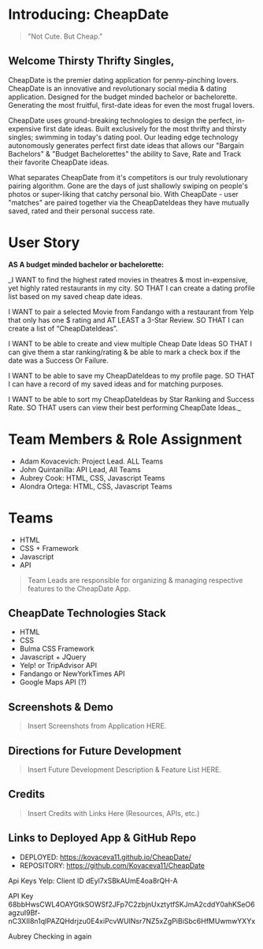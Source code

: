 # Introducing: CheapDate
>"Not Cute. But Cheap."

<!-- Insert Link To Deployed Application HERE -->
## Welcome Thirsty Thrifty Singles, 

CheapDate is the premier dating application for penny-pinching lovers. CheapDate is an innovative and revolutionary social media & dating application. Designed for the budget minded bachelor or bachelorette.  Generating the most fruitful, first-date ideas for even the most frugal lovers.

CheapDate uses ground-breaking technologies to design the perfect, in-expensive first date ideas. Built exclusively for the most thrifty and thirsty singles; swimming in today's dating pool. Our leading edge technology autonomously generates perfect first date ideas that allows our "Bargain Bachelors" & "Budget Bachelorettes" the ability to Save, Rate and Track their favorite CheapDate ideas.   

What separates CheapDate from it's competitors is our truly revolutionary pairing algorithm. Gone are the days of just shallowly swiping on people's photos or super-liking that catchy personal bio. With CheapDate - user "matches" are paired together via the CheapDateIdeas they have mutually saved, rated and their personal success rate.

# User Story
**AS A budget minded bachelor or bachelorette:**

_I WANT to find the highest rated movies in theatres & most in-expensive, yet highly rated restaurants in my city. 
SO THAT I can create a dating profile list based on my saved cheap date ideas. 

I WANT to pair a selected Movie from Fandango with a restaurant from Yelp that only has one $ rating and AT LEAST a 3-Star Review.
SO THAT I can create a list of “CheapDateIdeas”.

I WANT to be able to create and view multiple Cheap Date Ideas 
SO THAT I can give them a star ranking/rating & be able to mark a check box if the date was a Success Or Failure.

I WANT to be able to save my CheapDateIdeas to my profile page.
SO THAT I can have a record of my saved ideas and for matching purposes. 

I WANT to be able to sort my CheapDateIdeas by Star Ranking and Success Rate.
SO THAT users can view their best performing CheapDate Ideas._ 

# Team Members & Role Assignment

- Adam Kovacevich: Project Lead. ALL Teams
- John Quintanilla: API Lead, All Teams
- Aubrey Cook: HTML, CSS, Javascript Teams
- Alondra Ortega: HTML, CSS, Javascript Teams

# Teams
- HTML
- CSS + Framework
- Javascript
- API
>Team Leads are responsible for organizing & managing respective features to the CheapDate App.

## CheapDate Technologies Stack
- HTML
- CSS
- Bulma CSS Framework
- Javascript + JQuery
- Yelp! or TripAdvisor API
- Fandango or NewYorkTimes API
- Google Maps API (?)

## Screenshots & Demo
<!-- insert Screenshots here -->
>Insert Screenshots from Application HERE.
## Directions for Future Development
<!-- insert Content here -->
> Insert Future Development Description & Feature List HERE. 

## Credits
<!-- insert Credits & Links here -->
>Insert Credits with Links Here (Resources, APIs, etc.)

## Links to Deployed App & GitHub Repo
<!-- insert links here -->
- DEPLOYED: https://kovaceva11.github.io/CheapDate/
- REPOSITORY: https://github.com/Kovaceva11/CheapDate

Api Keys
Yelp: Client ID
dEyl7xSBkAUmE4oa8rQH-A

API Key
68bbHwsCWL4OAYGtkSOWSf2JFp7C2zbjnUxztytfSKJmA2cddY0ahKSeO6agzuI9Bf-nC3XII8n1qIPAZQHdrjzu0E4xiPcvWUINsr7NZ5xZgPiBiSbc6HfMUwmwYXYx


Aubrey Checking in again


